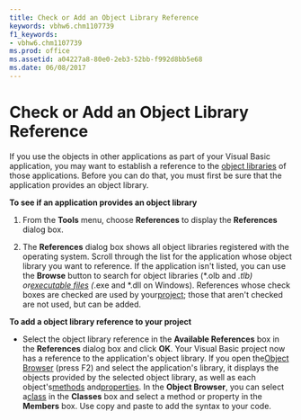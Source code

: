 ```yaml
---
title: Check or Add an Object Library Reference
keywords: vbhw6.chm1107739
f1_keywords:
- vbhw6.chm1107739
ms.prod: office
ms.assetid: a04227a8-80e0-2eb3-52bb-f992d8bb5e68
ms.date: 06/08/2017
---
```



# Check or Add an Object Library Reference

If you use the objects in other applications as part of your Visual Basic application, you may want to establish a reference to the [object libraries](vbe-glossary.md) of those applications. Before you can do that, you must first be sure that the application provides an object library.

 **To see if an application provides an object library**




1. From the **Tools** menu, choose **References** to display the **References** dialog box.
    
2. The **References** dialog box shows all object libraries registered with the operating system. Scroll through the list for the application whose object library you want to reference. If the application isn't listed, you can use the **Browse** button to search for object libraries (*.olb and *.tlb) or[executable files](vbe-glossary.md) (*.exe and *.dll on Windows). References whose check boxes are checked are used by your[project](vbe-glossary.md); those that aren't checked are not used, but can be added.
    

 **To add a object library reference to your project**


- Select the object library reference in the **Available References** box in the **References** dialog box and click **OK**. Your Visual Basic project now has a reference to the application's object library. If you open the[Object Browser](vbe-glossary.md) (press F2) and select the application's library, it displays the objects provided by the selected object library, as well as each object's[methods](vbe-glossary.md) and[properties](vbe-glossary.md). In the **Object Browser**, you can select a[class](vbe-glossary.md) in the **Classes** box and select a method or property in the **Members** box. Use copy and paste to add the syntax to your code.
    


